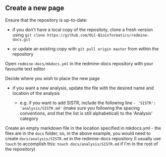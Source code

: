 ## Create a new page

Ensure that the repository is up-to-date:

- if you don't have a local copy of the repositoty, clone a fresh version using `git clone https://github.com/OLC-Bioinformatics/redmine-docs.git`

- or update an existing copy with `git pull origin master` from within the repository

Open `redmine-docs/mkdocs.yml` in the redmine-docs repository with your favourite text editor

Decide where you wish to place the new page 

- if you want a new analysis, update the file with the desired name and location of the analysis

	- e.g. if you want to add SISTR, include the following line `- 'SISTR': 'analysis/SISTR.md'` (make sure you following the spacing conventions, and that the list is still alphabetical) to the 'Analysis' category
	
Create an empty markdown file in the location specified in mkdocs.yml - the files are in the `docs` folder, so, in the above example, you would need to create `docs/analysis/SISTR.md` in the redmine-docs repository (I usually use `touch` to accomplish this: `touch docs/analysis/SISTR.md` if I'm in the root of the repository)
